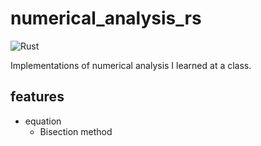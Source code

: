 # numerical_analysis_rs

![Rust](https://github.com/ikanago/numerical_analysis_rs/workflows/Rust/badge.svg?branch=main)

Implementations of numerical analysis I learned at a class.

## features
- equation
  - Bisection method
